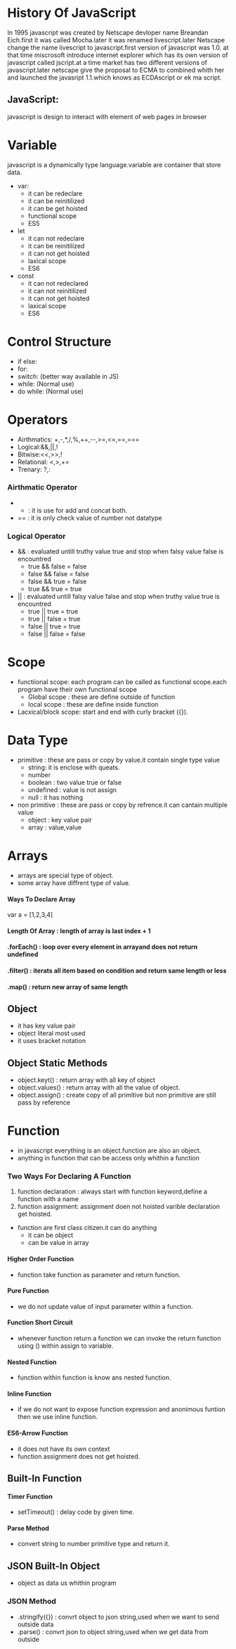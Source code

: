 # History Of JavaScript
In 1995 javascript was created by Netscape devloper name Breandan Eich.first it was called Mocha.later it was renamed livescript.later Netscape change the name livescript to javascript.first version of javascript was 1.0. at that time miscrosoft introduce internet explorer which has its own version of javascript called jscript.at a time market has two different versions of javascript.later netscape give the proposal to ECMA to combined whith her and launched the javasript 1.1.which knows as ECDAscript or ek ma script.
## JavaScript:
javascript is design to interact with element of web pages in browser
# Variable
javascript is a dynamically type language.variable are container that store data.
- var:
  - it can be redeclare
  - it can be reinitilized
  - it can be get hoisted
  - functional scope
  - ES5 
- let
  - it can not redeclare
  - it can be reinitilized
  - it can not get hoisted 
  - laxical scope
  - ES6
- const
  - it can not redeclared
  - it can not reinitilized
  - it can not get hoisted
  - laxical scope 
  - ES6
# Control Structure
- if else:
- for:
- switch: (better way available in JS)
- while: (Normal use)
- do while: (Normal use)
# Operators
- Airthmatics: +,-,*,/,%,++,--,>=,<=,==,===
- Logical:&&,||,!
- Bitwise:<<,>>,!
- Relational: <,>,+=
- Trenary: ?,:
### Airthmatic Operator
- + : it is use for add and concat both.
- == : it is only check value of number not datatype
### Logical Operator
- && : evaluated untill truthy value true and stop when falsy value false is encountred
  - true && false = false
  - false && false = false
  - false && true = false
  - true && true = true
- || : evaluated untill falsy value false and stop when truthy value true is encountred
  - true || true = true
  - true || false = true
  - false || true = true
  - false || false = false 
# Scope
- functiional scope: each program can be called as functional scope.each program have their own functional scope
  - Global scope : these are define outside of function
  - local scope : these are define inside function
- Lacxical/block scope: start and end with curly bracket ({}). 
# Data Type
- primitive : these are pass or copy by value.it contain single type value
  - string: it is enclose with queats.
  - number
  -  boolean : two value true or false
  -  undefined : value is not assign
  -  null : it has nothing
- non primitive : these are pass or copy by refrence.it can cantain multiple value
  - object : key value pair
  - array : value,value
# Arrays
- arrays are special type of object.
- some array have diffrent type of value.
#### Ways To Declare Array 
var a = [1,2,3,4]
#### Length Of Array : length of array is last index + 1
#### .forEach() : loop over every element in arrayand does not return undefined
#### .filter() : iterats all item based on condition and return same length or less
#### .map() : return new array of same length
## Object
- it has key value pair
- object literal most used
- it uses bracket notation
## Object Static Methods
- object.keyt() : return array with all key of object
- object.values() : return array with all the value of object.
- object.assign() : create copy of all primitive but non primitive are still pass by reference
# Function 
- in javascript everything is an object.function are also an object.
- anything in function that can be access only whithin a function
### Two Ways For Declaring A Function
1. function declaration : always start with function keyword,define a function with a name
2. function assignment: assignment doen not hoisted varible declaration get hoisted.
- function are first class citizen.it can do anything
  - it can be object
  - can be value in array
#### Higher Order Function
- function take function as parameter and return function.
#### Pure Function
- we do not update value of input parameter within a function.
#### Function Short Circuit
- whenever function return a function we can invoke the return function using () within assign to variable.
#### Nested Function
- function within function is know ans nested function.
#### Inline Function
- if we do not want to expose function expression and anonimous funtion then we use inline function.
#### ES6-Arrow Function
- it does not have its own context
- function assignment does not get hoisted.
## Built-In Function
#### Timer Function
- setTimeout() : delay code by given time.
#### Parse Method
- convert string to number primitive type and return it.
## JSON Built-In Object
- object as data us whithin program
### JSON Method
- .stringify({}) : convrt object to json string,used when we want to send outside data
- .parse() : convrt json to object string,used when we get data from outside
